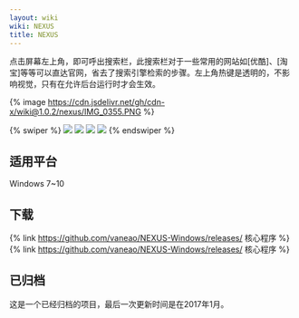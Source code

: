 ```yaml
---
layout: wiki
wiki: NEXUS
title: NEXUS
---
```



点击屏幕左上角，即可呼出搜索栏，此搜索栏对于一些常用的网站如[优酷]、[淘宝]等等可以直达官网，省去了搜索引擎检索的步骤。左上角热键是透明的，不影响视觉，只有在允许后台运行时才会生效。

{% image https://cdn.jsdelivr.net/gh/cdn-x/wiki@1.0.2/nexus/IMG_0355.PNG %}

{% swiper %}
![](https://cdn.jsdelivr.net/gh/cdn-x/wiki@1.0.2/nexus/IMG_0356.PNG)
![](https://cdn.jsdelivr.net/gh/cdn-x/wiki@1.0.2/nexus/IMG_0357.PNG)
![](https://cdn.jsdelivr.net/gh/cdn-x/wiki@1.0.2/nexus/IMG_0358.PNG)
![](https://cdn.jsdelivr.net/gh/cdn-x/wiki@1.0.2/nexus/IMG_0359.PNG)
{% endswiper %}


<!-- more -->

## 适用平台

Windows 7~10

## 下载

{% link https://github.com/vaneao/NEXUS-Windows/releases/ 核心程序 %}
{% link https://github.com/vaneao/NEXUS-Windows/releases/ 核心程序 %}

## 已归档

这是一个已经归档的项目，最后一次更新时间是在2017年1月。
